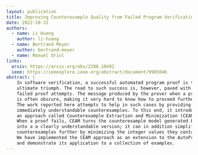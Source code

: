 ```yaml
---
layout: publication
title: Improving Counterexample Quality from Failed Program Verification
date: 2022-10-31
authors:
  - name: Li Huang
    author: li-huang
  - name: Bertrand Meyer
    author: bertrand-meyer
  - name: Manuel Oriol
links:
  arxiv: https://arxiv.org/abs/2208.10492
  ieee: https://ieeexplore.ieee.org/abstract/document/9985046
abstract: |
    In software verification, a successful automated program proof is the
    ultimate triumph. The road to such success is, however, paved with many
    failed proof attempts. The message produced by the prover when a proof fails
    is often obscure, making it very hard to know how to proceed further.
    The work reported here attempts to help in such cases by providing
    immediately understandable counterexamples. To this end, it introduces
    an approach called Counterexample Extraction and Minimization (CEAM).
    When a proof fails, CEAM turns the counterexample model generated by the prover
    into a a clearly understandable version; it can in addition simplify the
    counterexamples further by minimizing the integer values they contain.
    We have implemented the CEAM approach as an extension to the AutoProof verifier
    and demonstrate its application to a collection of examples.
---
```

